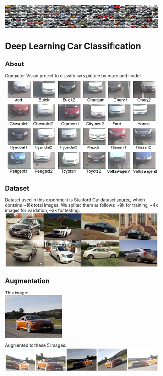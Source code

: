 
![banner Image](Graphs/class_montage.jpg?raw=true "banner")

# Deep Learning Car Classification

## About
Computer Vision project to classify cars picture by make and model. </br>
![Car Classification Cam Image](Graphs/car_classification_security_cam.png?raw=true "Car Classification Cam")


## Dataset
Dataset used in this experiment is Stanford Car dataset [source](http://ai.stanford.edu/~jkrause/cars/car_dataset.html), which contains ~16k total images. We splited them as follows: ~9k for training, ~4k images for validation, ~3k for testing. </br>
![Dataset Example Image](Graphs/dataset.jpg?raw=true "Dataset Example")


## Augmentation

This image: </br>
<img src="Graphs/Augmentation_original.jpg" height="140">

Augmented to these 5 images: </br>
![Augmentation Result Images](Graphs/Augmentation2.png?raw=true "Augmentation Result")


